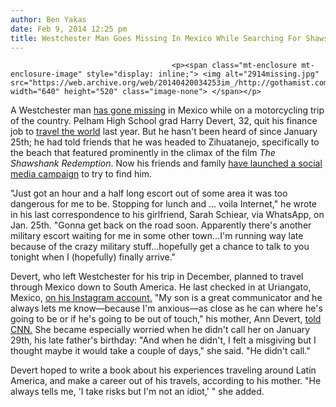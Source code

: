 ```yaml
---
author: Ben Yakas
date: Feb 9, 2014 12:25 pm
title: Westchester Man Goes Missing In Mexico While Searching For Shawshank Beach
---
```


	
										<p><span class="mt-enclosure mt-enclosure-image" style="display: inline;"> <img alt="2914missing.jpg" src="https://web.archive.org/web/20140420034253im_/http://gothamist.com/attachments/byakas/2914missing.jpg" width="640" height="520" class="image-none"> </span></p>

<p>A Westchester man <a href="https://web.archive.org/web/20140420034253/http://www.lohud.com/article/20140207/NEWS02/302070120/Pelham-High-grad-missing-Mexico-way-recreate-scene-Shawshank-?odyssey=tab%7Ctopnews%7Ctext%7CNews&amp;nclick_check=1">has gone missing</a> in Mexico while on a motorcycling trip of the country. Pelham High School grad Harry Devert, 32, quit his finance job to <a href="https://web.archive.org/web/20140420034253/http://www.anewyorkertravels.com/">travel the world</a> last year. But he hasn&apos;t been heard of since January 25th; he had told friends that he was headed to Zihuatanejo, specifically to the beach that featured prominently in the climax of the film <em>The Shawshank Redemption</em>. Now his friends and family <a href="https://web.archive.org/web/20140420034253/https://www.facebook.com/helpfindharry">have launched a social media campaign</a> to try to find him.</p>

<p>&quot;Just got an hour and a half long escort out of some area it was too dangerous for me to be. Stopping for lunch and ... voila Internet,&quot; he wrote in his last correspondence to his girlfriend, Sarah Schiear, via WhatsApp, on Jan. 25th. &quot;Gonna get back on the road soon. Apparently there&apos;s another military escort waiting for me in some other town...I&apos;m running way late because of the crazy military stuff...hopefully get a chance to talk to you tonight when I (hopefully) finally arrive.&quot;</p>

<p>Devert, who left Westchester for his trip in December, planned to travel through Mexico down to South America. He last checked in at Uriangato, Mexico, <a href="https://web.archive.org/web/20140420034253/http://instagram.com/anewyorkertravels">on his Instagram account.</a> &quot;My son is a great communicator and he always lets me know&#x2014;because I&apos;m anxious&#x2014;as close as he can where he&apos;s going to be or if he&apos;s going to be out of touch,&quot; his mother, Ann Devert, <a href="https://web.archive.org/web/20140420034253/http://www.cnn.com/2014/02/08/world/americas/missing-american-mexico/index.html">told CNN.</a> She became especially worried when he didn&apos;t call her on January 29th, his late father&apos;s birthday: &quot;And when he didn&apos;t, I felt a misgiving but I thought maybe it would take a couple of days,&quot; she said. &quot;He didn&apos;t call.&quot;</p>

<p>Devert hoped to write a book about his experiences traveling around Latin America, and make a career out of his travels, according to his mother. &quot;He always tells me, &apos;I take risks but I&apos;m not an idiot,&apos; &quot; she added.</p>					
										
									
				